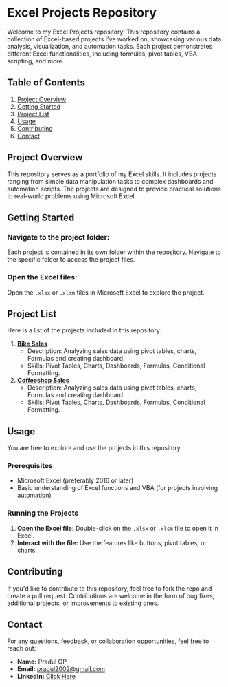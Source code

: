 # Excel Projects Repository

Welcome to my Excel Projects repository! This repository contains a collection of Excel-based projects I've worked on, showcasing various data analysis, visualization, and automation tasks. Each project demonstrates different Excel functionalities, including formulas, pivot tables, VBA scripting, and more.

## Table of Contents

1. [Project Overview](#project-overview)
2. [Getting Started](#getting-started)
3. [Project List](#project-list)
4. [Usage](#usage)
5. [Contributing](#contributing)
6. [Contact](#contact)

## Project Overview

This repository serves as a portfolio of my Excel skills. It includes projects ranging from simple data manipulation tasks to complex dashboards and automation scripts. The projects are designed to provide practical solutions to real-world problems using Microsoft Excel.

## Getting Started

### Navigate to the project folder:
Each project is contained in its own folder within the repository. Navigate to the specific folder to access the project files.

### Open the Excel files:
Open the `.xlsx` or `.xlsm` files in Microsoft Excel to explore the project.

## Project List

Here is a list of the projects included in this repository:

1. **[Bike Sales](./Bike%20Sales)**
   - Description: Analyzing sales data using pivot tables, charts, Formulas and creating dashboard.
   - Skills: Pivot Tables, Charts, Dashboards, Formulas, Conditional Formatting.
2. **[Coffeeshop Sales](./Coffeeshop_sales)**
   - Description: Analyzing sales data using pivot tables, charts, Formulas and creating dashboard.
   - Skills: Pivot Tables, Charts, Dashboards, Formulas, Conditional Formatting.   


## Usage

You are free to explore and use the projects in this repository. 

### Prerequisites

- Microsoft Excel (preferably 2016 or later)
- Basic understanding of Excel functions and VBA (for projects involving automation)

### Running the Projects

1. **Open the Excel file:** Double-click on the `.xlsx` or `.xlsm` file to open it in Excel.
2. **Interact with the file:** Use the features like buttons, pivot tables, or charts.

## Contributing

If you'd like to contribute to this repository, feel free to fork the repo and create a pull request. Contributions are welcome in the form of bug fixes, additional projects, or improvements to existing ones.

## Contact

For any questions, feedback, or collaboration opportunities, feel free to reach out:

- **Name:** Pradul OP
- **Email:** pradul2002@gmail.com
- **LinkedIn:** [Click Here](https://www.linkedin.com/in/pradulop/)
